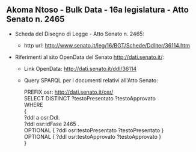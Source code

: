 ## Akoma Ntoso - Bulk Data - 16a legislatura - Atto Senato n. 2465 ##

* Scheda del Disegno di Legge - Atto Senato n. 2465:
	* http url: http://www.senato.it/leg/16/BGT/Schede/Ddliter/36114.htm

* Riferimenti al sito OpenData del Senato http://dati.senato.it/:
	* Link OpenData: http://dati.senato.it/ddl/36114
	* Query SPARQL per i documenti relativi all'Atto Senato:

        PREFIX osr: <http://dati.senato.it/osr/>  
		SELECT DISTINCT ?testoPresentato ?testoApprovato  
		WHERE  
		{  
		    ?ddl a osr:Ddl.  
		    ?ddl osr:idFase 2465 .  
		    OPTIONAL { ?ddl osr:testoPresentato ?testoPresentato }  
		    OPTIONAL { ?ddl osr:testoApprovato ?testoApprovato }  
		}
		